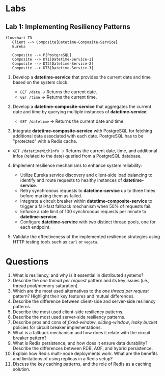 # Labs

## Lab 1: Implementing Resiliency Patterns

```mermaid
flowchart TD
   Client --> Composite[Datetime-Composite-Service]
   Eureka

   Composite --> P[PostgreSQL]
   Composite --> DT1[Datetime-Service-1]
   Composite --> DT2[Datetime-Service-2]
   Composite --> DT3[Datetime-Service-3]
```

1. Develop a **datetime-service** that provides the current date and time based on the system clock.
   - `GET /date` → Returns the current date.
   - `GET /time` → Returns the current time.

2. Develop a **datetime-composite-service** that aggregates the current date and time by querying multiple instances of **datetime-service**.
   - `GET /datetime` → Returns the current date and time.

3. Integrate **datetime-composite-service** with PostgreSQL for fetching additional data associated with each date. PostgreSQL has to be "protected" with a Redis cache. 
- `GET /datetimeWithInfo` → Returns the current date, time, and additional infos (related to the date) queried from a PostgreSQL database.

4. Implement resilience mechanisms to enhance system reliability:
   - Utilize Eureka service discovery and client-side load balancing to identify and route requests to healthy instances of **datetime-service**.
   - Retry synchronous requests to **datetime-service** up to three times before marking them as failed.
   - Integrate a circuit breaker within **datetime-composite-service** to trigger a fail-fast fallback mechanism when 50% of requests fail.
   - Enforce a rate limit of 100 synchronous requests per minute to **datetime-service**.
   - Configure **datetime-service** with two distinct thread pools, one for each endpoint.

5. Validate the effectiveness of the implemented resilience strategies using HTTP testing tools such as `curl` or `vegeta`.


# Questions
1. What is resiliency, and why is it essential in distributed systems?
2. Describe the *one thread per request* pattern and its key issues (i.e., thread pool/memory saturation).
3. Which are the most used alternatives to the *one thread per request* pattern? Highlight their key features and mutual differences.
4. Describe the difference between client-side and server-side resiliency patterns.
5. Describe the most used client-side resiliency patterns. 
6. Describe the most used server-side resiliency patterns.
7. Describe pros and cons of *fixed-window*, *sliding-window*, *leaky bucket* policies for circuit breaker implementations.
8. What is a fallback mechanism and how does it relate with the circuit breaker pattern?
9. What is Redis persistence, and how does it ensure data durability? Describe the differences between RDB, AOF, and hybrid persistence.
10. Explain how Redis multi-node deployments work. What are the benefits and limitations of using replicas in a Redis setup?
11. Discuss the key caching patterns, and the role of Redis as a caching solution. 
